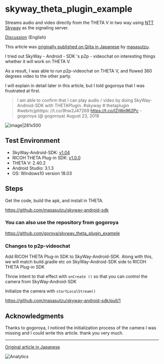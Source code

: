 # skyway_theta_plugin_example

Streams audio and video directly from the THETA V in two way using [NTT Skyway](https://webrtc.ecl.ntt.com/en/) as the signaling server.

[Discussion](https://community.theta360.guide/t/theta-live-streaming-360-video-with-webrtc-direct-from-camera/4082?u=codetricity)  (English)


This article was [originally published on Qiita in Japanese](https://qiita.com/masasutzu/items/0073116d7d7a36491cd8) by [masasutzu](https://qiita.com/masasutzu).

I tried out SkyWay - Android - SDK 's p2p - videochat on interesting things whether it will work on THETA V.

As a result, I was able to run p2p-videochat on THETA V, and flowed 360 degrees video to the other party.

I will explain in detail later in this article, but I told gogoroya that I was frustrated at first.

> I am able to confirm that I can play audio / video by doing SkyWay-Android-SDK with THETAPlugin. #skyway # thetaplugin #webrtcjphttps: //t.co/9hw2J47269 https://t.co/lZjWo962Pc
>      - gogoroya (@ gogoroya) August 23, 2018

![image|281x500](https://community.theta360.guide/uploads/default/original/2X/9/9e5f1d737c4557b9d9b5adb90228ece9b91349ac.jpeg) 

## Test Environment

* SkyWay-Android-SDK: [v1.04](https://github.com/skyway/skyway-android-sdk/tree/v1.0.4)
* RICOH THETA Plug-in SDK: [v1.0.0](https://github.com/ricohapi/theta-plugin-sdk/tree/v1.0.0)
* THETA V: 2.40.2
* Android Studio: 3.1.3
* OS: Windows10 version 18.03

## Steps
Get the code, build the apk, and install in THETA.

https://github.com/masasutzu/skyway-android-sdk

### You can also use the repository from gogoroya
https://github.com/goroya/skyway_theta_plugin_example

### Changes to p2p-videochat

Add RICOH THETA Plug-in SDK to SkyWay-Android-SDK.  Along with this, we will match build.gradle etc on SkyWay-Android-SDK side to RICOH THETA Plug-in SDK

Throw Intent to that effect with `onCreate ()` so that you can control the camera from SkyWay-Android-SDK

Initialize the camera with `startLocalStream()`

https://github.com/masasutzu/skyway-android-sdk/pull/1

## Acknowledgments

Thanks to gogoroya, I noticed the initialization process of the camera I was missing and I could write this article. thank you very much.

---

[Original article in Japanese](https://qiita.com/masasutzu/items/0073116d7d7a36491cd8)

![Analytics](https://ga-beacon.appspot.com/UA-73311422-5/skyway-webrtc-live-streaming)

